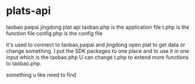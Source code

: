 plats-api
=========

taobao paipai jingdong plat api
taobao.php is the application file
t.php is the function file
config.php is the config file

it's used to connect to taobao,paipai and jingdong open plat to get data or change something.
I put the SDK packages to one place and to use it in one input which is the taobao.php
U can change t.php to extend more functions to taobao.php.

something u like need to find

